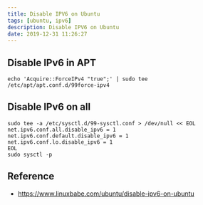 ```yaml
---
title: Disable IPV6 on Ubuntu
tags: [ubuntu, ipv6]
description: Disable IPV6 on Ubuntu
date: 2019-12-31 11:26:27
---
```



## Disable IPv6 in APT

```shell
echo 'Acquire::ForceIPv4 "true";' | sudo tee /etc/apt/apt.conf.d/99force-ipv4
```

## Disable IPv6 on all

```shell
sudo tee -a /etc/sysctl.d/99-sysctl.conf > /dev/null << EOL
net.ipv6.conf.all.disable_ipv6 = 1
net.ipv6.conf.default.disable_ipv6 = 1
net.ipv6.conf.lo.disable_ipv6 = 1
EOL
sudo sysctl -p
```

## Reference

- https://www.linuxbabe.com/ubuntu/disable-ipv6-on-ubuntu